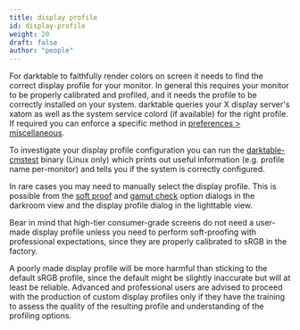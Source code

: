 ```yaml
---
title: display profile
id: display-profile
weight: 20
draft: false
author: "people"
---
```


 For darktable to faithfully render colors on screen it needs to find the correct display profile for your monitor. In general this requires your monitor to be properly calibrated and profiled, and it needs the profile to be correctly installed on your system. darktable queries your X display server's xatom as well as the system service colord (if available) for the right profile. If required you can enforce a specific method in [preferences > miscellaneous](../../preferences-settings/miscellaneous.md).

To investigate your display profile configuration you can run the [darktable-cmstest](../program-invocation/darktable-cmstest.md) binary (Linux only) which prints out useful information (e.g. profile name per-monitor) and tells you if the system is correctly configured.

In rare cases you may need to manually select the display profile. This is possible from the [soft proof](../../module-reference/utility-modules/darkroom/soft-proof.md) and [gamut check](../../module-reference/utility-modules/darkroom/gamut.md) option dialogs in the darkroom view and the display profile dialog in the lighttable view.

Bear in mind that high-tier consumer-grade screens do not need a user-made display profile unless you need to perform soft-proofing with professional expectations, since they are properly calibrated to sRGB in the factory.

A poorly made display profile will be more harmful than sticking to the default sRGB profile, since the default might be slightly inaccurate but will at least be reliable. Advanced and professional users are advised to proceed with the production of custom display profiles only if they have the training to assess the quality of the resulting profile and understanding of the profiling options.
